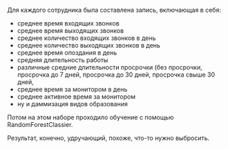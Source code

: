 Для каждого сотрудника была составлена запись, включающая в себя:

- среднее время входящих звонков
- среднее время выходящих звонков
- среднее количество входящих звонков в день
- среднее количество выходящих звонков в день
- среднее время опоздания в день
- средняя длительность работы
- различные средние длительности просрочки (без просрочки, просрочка до 7 дней, просрочка до 30 дней, просрочка свыше 30 дней,
- среднее время за монитором в день
- среднее активное время за монитором
- ну и даммизация видов образования

Потом на этом наборе проходило обучение c помощью RandomForestClassier. 

Результат, конечно, удручающий, похоже, что-то нужно выбросить.
